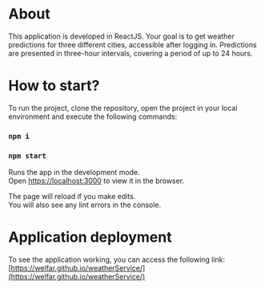 # About

This application is developed in ReactJS. Your goal is to get weather predictions for three different cities, accessible after logging in. Predictions are presented in three-hour intervals, covering a period of up to 24 hours.

# How to start?

To run the project, clone the repository, open the project in your local environment and execute the following commands:

### `npm i`
### `npm start`

Runs the app in the development mode.\
Open [https://localhost:3000](http://localhost:3000) to view it in the browser.

The page will reload if you make edits.\
You will also see any lint errors in the console.

# Application deployment

To see the application working, you can access the following link: [https://welfar.github.io/weatherService/](https://welfar.github.io/weatherService/)
